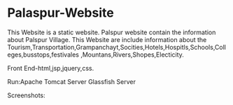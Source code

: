 # Palaspur-Website
This Website is a static website.
Palspur website contain the information about Palspur Village. 
This Website are include information about the    Tourism,Transportation,Grampanchayt,Socities,Hotels,Hospitls,Schools,Colleges,busstops,festivales ,Mountans,Rivers,Shopes,Electicity.

Front End-html,jsp,jquery,css.

Run:Apache Tomcat Server
    Glassfish Server
    
Screenshots:




